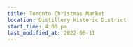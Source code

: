 ```yaml
---
title: Toronto Christmas Market
location: Distillery Historic District
start_time: 4:00 pm
last_modified_at: 2022-06-11
---
```

